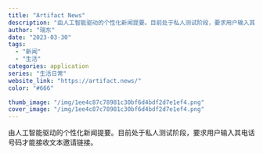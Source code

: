 ```yaml
---
title: "Artifact News"
description: "由人工智能驱动的个性化新闻提要。目前处于私人测试阶段，要求用户输入其电话号码才能接收文本邀请链接。"
author: "瑞东"
date: "2023-03-30"
tags:
  - "新闻"
  - "生活"
categories: application
series: "生活日常"
website_link: "https://artifact.news/"
color: "#666"

thumb_image: "/img/1ee4c87c78981c30bf6d4bdf2d7e1ef4.png"
cover_image: "/img/1ee4c87c78981c30bf6d4bdf2d7e1ef4.png"
---
```


由人工智能驱动的个性化新闻提要。目前处于私人测试阶段，要求用户输入其电话号码才能接收文本邀请链接。
